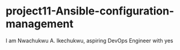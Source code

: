 ﻿# project11-Ansible-configuration-management
I am Nwachukwu A. Ikechukwu, aspiring DevOps Engineer with
yes
